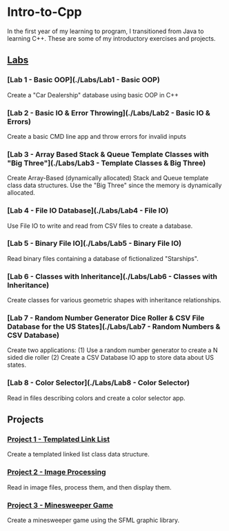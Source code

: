 # Intro-to-Cpp
In the first year of my learning to program, I transitioned from Java to learning C++. These are some of my introductory exercises and projects.

## [Labs](./Labs)

### [Lab 1 - Basic OOP](./Labs/Lab1 - Basic OOP)
  Create a "Car Dealership" database using basic OOP in C++
  
### [Lab 2 - Basic IO & Error Throwing](./Labs/Lab2 - Basic IO & Errors) 
  Create a basic CMD line app and throw errors for invalid inputs
  
### [Lab 3 - Array Based Stack & Queue Template Classes with "Big Three"](./Labs/Lab3 - Template Classes & Big Three)
  Create Array-Based (dynamically allocated) Stack and Queue template class data structures. 
  Use the "Big Three" since the memory is dynamically allocated.
  
### [Lab 4 - File IO Database](./Labs/Lab4 - File IO)
  Use File IO to write and read from CSV files to create a database.

### [Lab 5 - Binary File IO](./Labs/Lab5 - Binary File IO)
  Read binary files containing a database of fictionalized "Starships".
  
### [Lab 6 - Classes with Inheritance](./Labs/Lab6 - Classes with Inheritance)
  Create classes for various geometric shapes with inheritance relationships.
  
### [Lab 7 - Random Number Generator Dice Roller & CSV File Database for the US States](./Labs/Lab7 - Random Numbers & CSV Database)
  Create two applications:  (1) Use a random number generator to create a N sided die roller 
                            (2) Create a CSV Database IO app to store data about US states.
  
### [Lab 8 - Color Selector](./Labs/Lab8 - Color Selector)
  Read in files describing colors and create a color selector app.
  
## Projects

### [Project 1 - Templated Link List]()
  Create a templated linked list class data structure.

### [Project 2 - Image Processing]()
  Read in image files, process them, and then display them.

### [Project 3 - Minesweeper Game]()
  Create a minesweeper game using the SFML graphic library.
